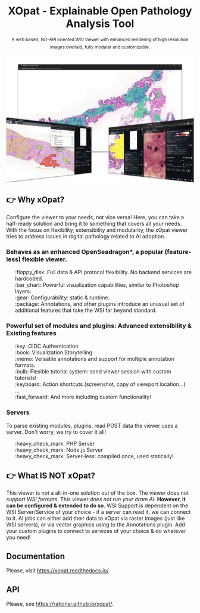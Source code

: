 
<h1 align="center">XOpat - Explainable Open Pathology Analysis Tool
</h1>
<p align="center">
  <sup>A web based, NO-API oriented WSI Viewer with enhanced rendering of high resolution images overlaid, fully modular and customizable.</sup>
</p>

![The XOpat Viewer](docs/assets/xopat-banner.png)

## :point_right: Why xOpat?

Configure the viewer to your needs, not vice versa! Here, you can take a half-ready solution
and bring it to something that covers all your needs. With the focus on flexibility, extensibility and modularity, the xOpat
viewer tries to address issues in digital pathology related to AI adoption.

### Behaves as an enhanced OpenSeadragon*, a popular (feature-less) flexible viewer.
<ul>
:floppy_disk: Full data & API protocol flexibility. No backend services are hardcoded.<br>
:bar_chart: Powerful visualization capabilities, similar to Photoshop layers.<br>
:gear: Configurability: static & runtime.<br>
:package: Annotations, and other plugins introduce an unusual set of additional features
     that take the WSI far beyond standard.
</ul>

### Powerful set of modules and plugins: Advanced extensibility & Existing features
<ul>
:key: OIDC Authentication<br>
:book: Visualization Storytelling<br>
:memo: Versatile annotations and support for multiple annotation formats.<br>
:bulb: Flexible tutorial system: send viewer session with custom tutorials!<br>
:keyboard: Action shortcuts (screenshot, copy of viewport location...)<br>
...<br>
:fast_forward: And more including custom functionality!<br>
</ul>

### Servers
To parse existing modules, plugins, read POST data the viewer uses a server. Don't worry,
we try to cover it all!
<ul>
:heavy_check_mark: PHP Server<br>
:heavy_check_mark: Node.js Server<br>
:heavy_check_mark: Server-less: compiled once, used statically!<br>
</ul>


## :point_right: What IS NOT xOpat?
This viewer is not a all-in-one solution out of the box. The viewer does not _support WSI formats_.
This viewer _does not run your dram AI_. **However, it can be configured & extended to do so**.
WSI Support is dependent on the WSI Server/Service of your choice - if a server can read it, we can connect to it.
AI jobs can either add their data to xOpat via raster images (just like WSI servers), or via vector graphics using
to the Annotations plugin. Add your custom plugins to connect to services of your choice & do whatever you need!

## Documentation
Please, visit https://xopat.readthedocs.io/.

## API
Please, see https://rationai.github.io/xopat/.
